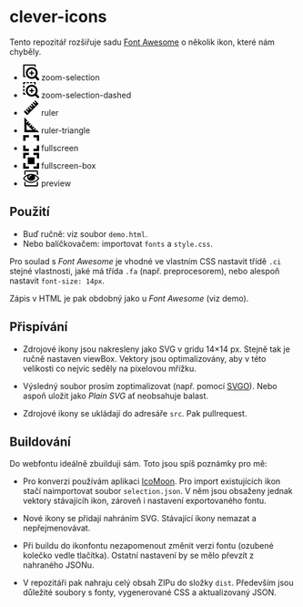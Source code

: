 # clever-icons

Tento repozitář rozšiřuje sadu [Font Awesome](https://fontawesome.com/v4.7.0/icons/) o několik ikon, které nám chyběly.

* ![zoom-selection](https://raw.githubusercontent.com/CleverMaps/clever-icons/master/src/zoom-selection.svg?sanitize=true) zoom-selection
* ![zoom-selection-dashed](https://raw.githubusercontent.com/CleverMaps/clever-icons/master/src/zoom-selection-dashed.svg?sanitize=true) zoom-selection-dashed
* ![ruler](https://raw.githubusercontent.com/CleverMaps/clever-icons/master/src/ruler.svg?sanitize=true) ruler
* ![ruler-triangle](https://raw.githubusercontent.com/CleverMaps/clever-icons/master/src/ruler-triangle.svg?sanitize=true) ruler-triangle
* ![fullscreen](https://raw.githubusercontent.com/CleverMaps/clever-icons/master/src/fullscreen.svg?sanitize=true) fullscreen
* ![fullscreen-box](https://raw.githubusercontent.com/CleverMaps/clever-icons/master/src/fullscreen-box.svg?sanitize=true) fullscreen-box
* ![preview](https://raw.githubusercontent.com/CleverMaps/clever-icons/master/src/preview.svg?sanitize=true) preview

## Použití

* Buď ručně: viz soubor `demo.html`.
* Nebo balíčkovačem: importovat `fonts` a `style.css`.

Pro soulad s _Font Awesome_ je vhodné ve vlastním CSS nastavit třídě `.ci` stejné vlastnosti, jaké má třída `.fa` (např. preprocesorem), nebo alespoň nastavit `font-size: 14px`.

Zápis v HTML je pak obdobný jako u _Font Awesome_ (viz demo).

## Přispívání

* Zdrojové ikony jsou nakresleny jako SVG v gridu 14×14 px. Stejně tak je ručně nastaven viewBox. Vektory jsou optimalizovány, aby v této velikosti co nejvíc seděly na pixelovou mřížku. 

* Výsledný soubor prosím zoptimalizovat (např. pomocí [SVGO](https://jakearchibald.github.io/svgomg/)). Nebo aspoň uložit jako _Plain SVG_ ať neobsahuje balast.

* Zdrojové ikony se ukládají do adresáře `src`. Pak pullrequest.

## Buildování

Do webfontu ideálně zbuilduji sám. Toto jsou spíš poznámky pro mě:

* Pro konverzi používám aplikaci [IcoMoon](https://icomoon.io/app/). Pro import existujících ikon stačí naimportovat soubor `selection.json`. V něm jsou obsaženy jednak vektory stávajícíh ikon, zároveň i nastavení exportovaného fontu.

* Nové ikony se přidají nahráním SVG. Stávající ikony nemazat a nepřejmenovávat.

* Při buildu do ikonfontu nezapomenout změnit verzi fontu (ozubené kolečko vedle tlačítka). Ostatní nastavení by se mělo převzít z nahraného JSONu.

* V repozitáři pak nahraju celý obsah ZIPu do složky `dist`. Především jsou důležité soubory s fonty, vygenerované CSS a aktualizovaný JSON.